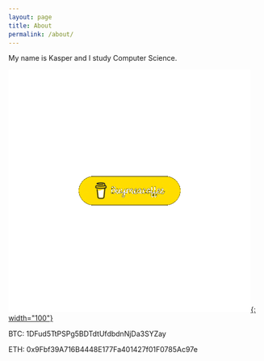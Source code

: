 ```yaml
---
layout: page
title: About 
permalink: /about/
---
```


My name is Kasper and I study Computer Science. 

[![Buy me a coffee](/images/buymeacoffee.gif){: width="100"}](https://buymeacoffee.com/busiju)

BTC: 1DFud5TtPSPg5BDTdtUfdbdnNjDa3SYZay

ETH: 0x9Fbf39A716B4448E177Fa401427f01F0785Ac97e
